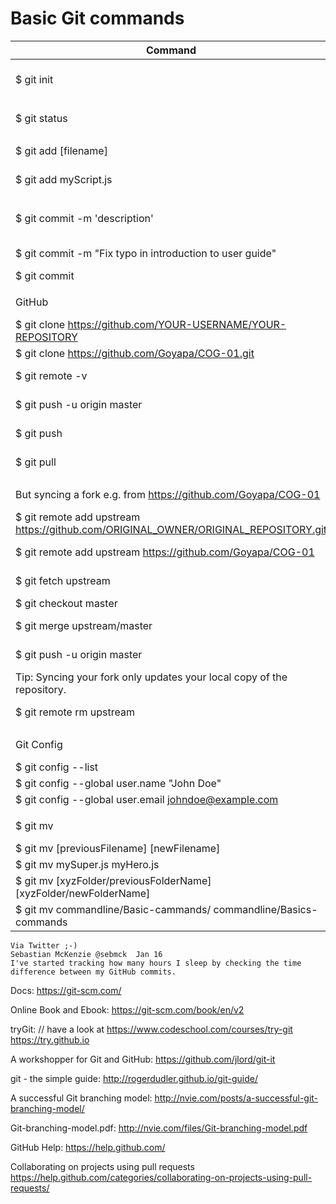 # Basic Git commands

Command                                                         | Explanation
-------                                                         | ------------
$ git init                                                      | Initial Step, move to Step 1 or Step 4: Creates a new local repository (Repositorium, Aufbewahrungsort)
|||
$ git status                                                    | Step 1: shows git's actual status: Changes, untracked files etc.
|||
$ git add [filename]                                            |  Step 2: add changes to INDEX(Liste) as a general rule
$ git add myScript.js                                           |   add "myScript.js" to the INDEX also called the Stage
|||
$ git commit -m 'description'                                   |   Step 3 - repeat at Step 1 or move to Step 5: Commit (übergebe) changes as a general rule
$ git commit -m "Fix typo in introduction to user guide"        |   The description should give the reader a hint what was done. 
$ git commit                                                    | [How to Write a Git Commit Message](http://chris.beams.io/posts/git-commit/)
|||
GitHub                                                          |   the following commands are more specific to remote repositories
$ git clone https://github.com/YOUR-USERNAME/YOUR-REPOSITORY    |   Step 4, move to Step 1:  Clone remote repository 
$ git clone https://github.com/Goyapa/COG-01.git                |   sample
$ git remote -v                                                 |   List the current configured remote repository of your fork.
$ git push -u origin master                                     |   Step 5: Push changes to remote repository (your fork)
$ git push                                                      |   The -u tells Git to remember the parameters
$ git pull                                                      |   update local repository with remote changes (your fork)
|||
But syncing a fork e.g. from https://github.com/Goyapa/COG-01   |   https://help.github.com/articles/syncing-a-fork/
$ git remote add upstream https://github.com/ORIGINAL_OWNER/ORIGINAL_REPOSITORY.git | add remote upstream repository as a general rule
$ git remote add upstream https://github.com/Goyapa/COG-01      | Step 01: add original repository you forked from
$ git fetch upstream                                            | Step 02: sync changes of the original repository with your fork 
$ git checkout master                                           | Step 03: if you are not already in master
$ git merge upstream/master                                     | Step 04: merge changes (Änderungen zusammenfügen)
$ git push -u origin master                                     | Step 05: push changes from upstream to remote repository (your fork)
Tip: Syncing your fork only updates your local copy of the repository.  |   To update your fork on GitHub, you must push your changes.
$ git remote rm upstream                                        | if you want to remove the remote upstream
|||
Git Config                                                      |   Cloud9 is preconfigured, get and set configuration variables
$ git config --list                                             |   have a look
$ git config --global user.name "John Doe"                      |   set/change your user name
$ git config --global user.email johndoe@example.com            |   set/change your email
|||
$ git mv                                                            |   [git-mv](https://git-scm.com/book/en/v2/Git-Basics-Recording-Changes-to-the-Repository#Moving-Files) - Move or rename a file, a directory, or a symlink
$ git mv [previousFilename] [newFilename]                           |   rename file with git as a general rule
$ git mv mySuper.js myHero.js                                       |   rename "mySuper.js" to "myHero.js"          
$ git mv [xyzFolder/previousFolderName] [xyzFolder/newFolderName]   |   rename folder with git as a general rule
$ git mv commandline/Basic-cammands/ commandline/Basics-commands    |   rename folder from "Basic-cammands" to "Basics-commands"




```
Via Twitter ;-)
Sebastian McKenzie @sebmck  Jan 16
I've started tracking how many hours I sleep by checking the time difference between my GitHub commits.
```


Docs:
https://git-scm.com/

Online Book and Ebook:
https://git-scm.com/book/en/v2

tryGit: 				               // have a look at https://www.codeschool.com/courses/try-git
https://try.github.io

A workshopper for Git and GitHub:
https://github.com/jlord/git-it

git - the simple guide:
http://rogerdudler.github.io/git-guide/

A successful Git branching model:
http://nvie.com/posts/a-successful-git-branching-model/

Git-branching-model.pdf:
http://nvie.com/files/Git-branching-model.pdf

GitHub Help:
https://help.github.com/

Collaborating on projects using pull requests
https://help.github.com/categories/collaborating-on-projects-using-pull-requests/